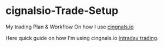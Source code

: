 # cignalsio-Trade-Setup

My trading Plan & Workflow On how I use [cingnals.io](https://cignals.io)

Here quick guide on how I'm using cingnals.io [Intraday trading](Intraday-Strategy.md).
